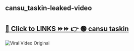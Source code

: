 
 ## cansu_taskin-leaked-video 

# <h2><a href="https://clipsfans.com/cansu_taskin&ref=git">🔗 Click to LINKS ⏩⏩ 👉 🟢 cansu taskin </a></h2>

<a href="https://clipsfans.com/cansu_taskin&ref=git" rel="nofollow" data-target="animated-image.originalLink"><img src="https://i.ibb.co.com/xMMVF88/686577567.gif" alt="Viral Video Original" style="max-width: 100%; display: inline-block;" data-target="animated-image.originalImage"></a>
